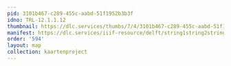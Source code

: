 ```yaml
---
pid: 3101b467-c289-455c-aabd-51f1952b3b3f
idno: TRL-12.1.1.12
thumbnail: https://dlc.services/thumbs/7/4/3101b467-c289-455c-aabd-51f1952b3b3f/full/400,339/0/default.jpg
manifest: https://dlc.services/iiif-resource/delft/string1string2string3/kaartenproject-2007/TRL-12.1.1.12
order: '594'
layout: map
collection: kaartenproject
---
```

